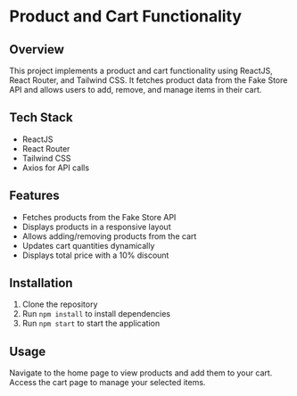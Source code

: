 # Product and Cart Functionality

## Overview
This project implements a product and cart functionality using ReactJS, React Router, and Tailwind CSS. It fetches product data from the Fake Store API and allows users to add, remove, and manage items in their cart.

## Tech Stack
- ReactJS
- React Router
- Tailwind CSS
- Axios for API calls

## Features
- Fetches products from the Fake Store API
- Displays products in a responsive layout
- Allows adding/removing products from the cart
- Updates cart quantities dynamically
- Displays total price with a 10% discount

## Installation
1. Clone the repository
2. Run `npm install` to install dependencies
3. Run `npm start` to start the application

## Usage
Navigate to the home page to view products and add them to your cart. Access the cart page to manage your selected items.
